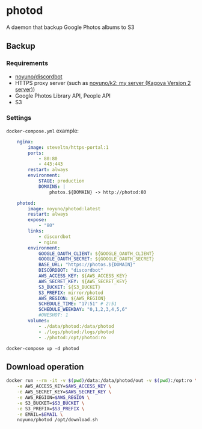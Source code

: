 # photod

A daemon that backup Google Photos albums to S3

## Backup

### Requirements

- [noyuno/discordbot](https://github.com/noyuno/discordbot)
- HTTPS proxy server (such as [noyuno/k2: my server (Kagoya Version 2 server)](https://github.com/noyuno/k2))
- Google Photos Library API, People API
- S3

### Settings

`docker-compose.yml` example:

~~~yaml
    nginx:
        image: steveltn/https-portal:1
        ports:
            - 80:80
            - 443:443
        restart: always
        environment:
            STAGE: production
            DOMAINS: |
                photos.${DOMAIN} -> http://photod:80

    photod:
        image: noyuno/photod:latest
        restart: always
        expose:
            - "80"
        links:
            - discordbot
            - nginx
        environment:
            GOOGLE_OAUTH_CLIENT: ${GOOGLE_OAUTH_CLIENT}
            GOOGLE_OAUTH_SECRET: ${GOOGLE_OAUTH_SECRET}
            BASE_URL: "https://photos.${DOMAIN}"
            DISCORDBOT: "discordbot"
            AWS_ACCESS_KEY: ${AWS_ACCESS_KEY}
            AWS_SECRET_KEY: ${AWS_SECRET_KEY}
            S3_BUCKET: ${S3_BUCKET}
            S3_PREFIX: mirror/photod
            AWS_REGION: ${AWS_REGION}
            SCHEDULE_TIME: "17:51" # 2:51
            SCHEDULE_WEEKDAY: "0,1,2,3,4,5,6"
            #ONESHOT: 1
        volumes:
            - ./data/photod:/data/photod
            - ./logs/photod:/logs/photod
            - ./photod:/opt/photod:ro
~~~


`docker-compose up -d photod`

## Download operation

~~~sh
docker run --rm -it -v $(pwd)/data:/data/photod/out -v $(pwd):/opt:ro \
    -e AWS_ACCESS_KEY=$AWS_ACCESS_KEY \
    -e AWS_SECRET_KEY=$AWS_SECRET_KEY \
    -e AWS_REGION=$AWS_REGION \
    -e S3_BUCKET=$S3_BUCKET \
    -e S3_PREFIX=$S3_PREFIX \
    -e EMAIL=$EMAIL \
    noyuno/photod /opt/download.sh
~~~

